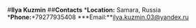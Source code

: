 #**Ilya Kuzmin**
##**Contacts**
***Location:** Samara, Russia
***Phone:**+79277935408
***Email:**ilya.kuzmin.03@yandex.ru